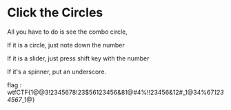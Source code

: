 # Click the Circles

All you have to do is see the combo circle, 

If it is a circle, just note down the number

If it is a slider, just press shift key with the number

If it's a spinner, put an underscore.

flag : wtfCTF{1@@3$!2345678!23$$56123456&81@#4%!!23456&12#_1@34%67*1234567*_1@}
